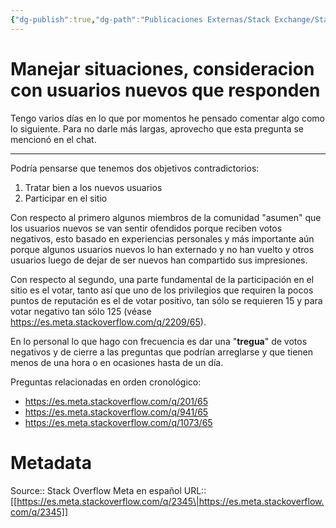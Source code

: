 ```yaml
---
{"dg-publish":true,"dg-path":"Publicaciones Externas/Stack Exchange/Stack Overflow en español/Stack Overflow en español Meta/es.meta.stackoverflow.com-2345.md","permalink":"/publicaciones-externas/stack-exchange/stack-overflow-en-espanol/stack-overflow-en-espanol-meta/es-meta-stackoverflow-com-2345/","title":"Manejar situaciones, consideracion con usuarios nuevos que responden","hide":true,"noteIcon":"default","created":"2024-04-03T12:49:10.373-06:00","updated":"2024-04-05T16:44:01.642-06:00"}
---
```


# Manejar situaciones, consideracion con usuarios nuevos que responden

Tengo varios días en lo que por momentos he pensado comentar algo como lo siguiente. Para no darle más largas, aprovecho que esta pregunta se mencionó en el chat.
<hr>

Podría pensarse que tenemos dos objetivos contradictorios:

1. Tratar bien a los nuevos usuarios
2. Participar en el sitio

Con respecto al primero algunos miembros de la comunidad "asumen" que los usuarios nuevos se van sentir ofendidos porque reciben votos negativos, esto basado en experiencias personales y más importante aún porque algunos usuarios nuevos lo han externado y no han vuelto y otros usuarios luego de dejar de ser nuevos han compartido sus impresiones.  

Con respecto al segundo, una parte fundamental de la participación en el sitio es el votar, tanto así que uno de los privilegios que requiren la pocos puntos de reputación es el de votar positivo, tan sólo se requieren 15 y para votar negativo tan sólo 125 (véase https://es.meta.stackoverflow.com/q/2209/65).


En lo personal lo que hago con frecuencia es dar una "**tregua**" de votos negativos y de cierre a las preguntas que podrían arreglarse y que tienen menos de una hora o en ocasiones hasta de un día.

Preguntas relacionadas en orden cronológico:

- https://es.meta.stackoverflow.com/q/201/65
- https://es.meta.stackoverflow.com/q/941/65
- https://es.meta.stackoverflow.com/q/1073/65



# Metadata
Source:: Stack Overflow Meta en español
URL:: [[https://es.meta.stackoverflow.com/q/2345\|https://es.meta.stackoverflow.com/q/2345]]

